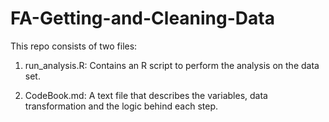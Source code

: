 # FA-Getting-and-Cleaning-Data

This repo consists of two files:

1) run_analysis.R: Contains an R script to perform the analysis on the data set. 

2) CodeBook.md: A text file that describes the variables, data transformation and the logic behind each step.  
